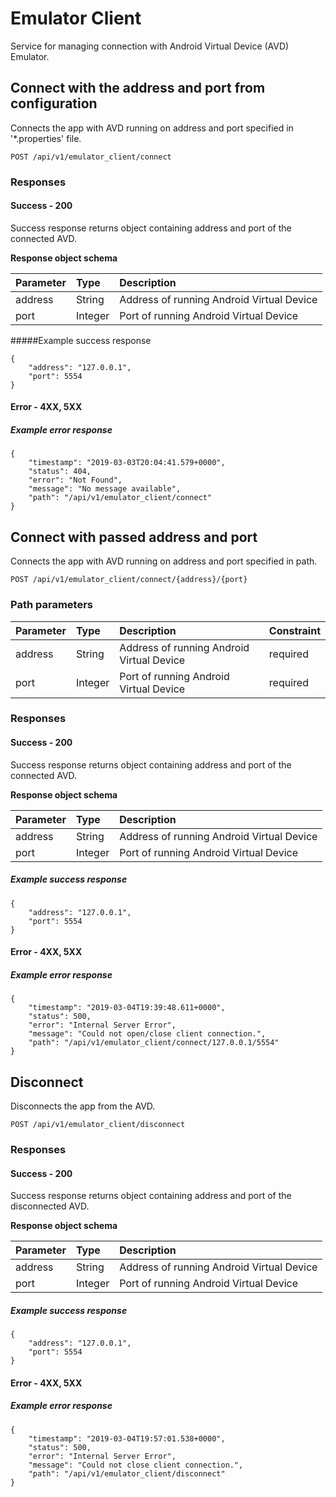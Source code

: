 Emulator Client
======
Service for managing connection with Android Virtual Device (AVD) Emulator.

Connect with the address and port from configuration
---------------
Connects the app with AVD running on address and port specified in '*.properties' file.
```
POST /api/v1/emulator_client/connect
```

### Responses
#### Success - 200
Success response returns object containing address and port of the connected AVD.

**Response object schema**

| Parameter | Type   | Description                               |
|:----------|:-------|:------------------------------------------|
| address   | String | Address of running Android Virtual Device |
| port      | Integer| Port of running Android Virtual Device    |

#####Example success response
```
{
    "address": "127.0.0.1",
    "port": 5554
}
```

#### Error - 4XX, 5XX
##### Example error response
```
{
    "timestamp": "2019-03-03T20:04:41.579+0000",
    "status": 404,
    "error": "Not Found",
    "message": "No message available",
    "path": "/api/v1/emulator_client/connect"
}
```

Connect with passed address and port
---------------
Connects the app with AVD running on address and port specified in path.
```
POST /api/v1/emulator_client/connect/{address}/{port}
```

### Path parameters
| Parameter | Type    | Description                               | Constraint |
|:----------|:--------|:------------------------------------------|:-----------|
| address   | String  | Address of running Android Virtual Device | required   |
| port      | Integer | Port of running Android Virtual Device    | required   |

### Responses
#### Success - 200
Success response returns object containing address and port of the connected AVD.

**Response object schema**

| Parameter | Type    | Description                               |
|:----------|:--------|:------------------------------------------|
| address   | String  | Address of running Android Virtual Device |
| port      | Integer | Port of running Android Virtual Device    |

##### Example success response
```
{
    "address": "127.0.0.1",
    "port": 5554
}
```

#### Error - 4XX, 5XX
##### Example error response
```
{
    "timestamp": "2019-03-04T19:39:48.611+0000",
    "status": 500,
    "error": "Internal Server Error",
    "message": "Could not open/close client connection.",
    "path": "/api/v1/emulator_client/connect/127.0.0.1/5554"
}
```

Disconnect
---------------
Disconnects the app from the AVD.
```
POST /api/v1/emulator_client/disconnect
```

### Responses
#### Success - 200
Success response returns object containing address and port of the disconnected AVD.

**Response object schema**

| Parameter | Type    | Description                               |
|:----------|:--------|:------------------------------------------|
| address   | String  | Address of running Android Virtual Device |
| port      | Integer | Port of running Android Virtual Device    |

##### Example success response
```
{
    "address": "127.0.0.1",
    "port": 5554
}
```

#### Error - 4XX, 5XX
##### Example error response
```
{
    "timestamp": "2019-03-04T19:57:01.538+0000",
    "status": 500,
    "error": "Internal Server Error",
    "message": "Could not close client connection.",
    "path": "/api/v1/emulator_client/disconnect"
}
```